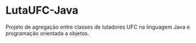 # LutaUFC-Java
Projeto de agregação entre classes de lutadores UFC na linguagem Java e programação orientada a objetos.  

<img align="center" src=""/>
